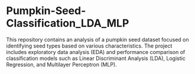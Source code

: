 # Pumpkin-Seed-Classification_LDA_MLP
This repository contains an analysis of a pumpkin seed dataset focused on identifying seed types based on various characteristics. The project includes exploratory data analysis (EDA) and performance comparison of classification models such as Linear Discriminant Analysis (LDA), Logistic Regression, and Multilayer Perceptron (MLP).
